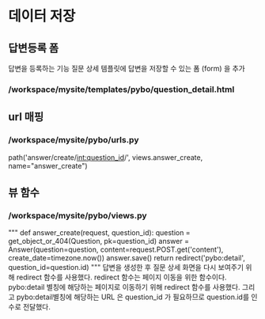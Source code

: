 # 데이터 저장

## 답변등록 폼
답변을 등록하는 기능
질문 상세 템플릿에 답변을 저장할 수 있는 폼 (form) 을 추가
 
### /workspace/mysite/templates/pybo/question_detail.html
<form action="{% url 'pybo:answer_create' question_id=question.id %}" method="post">

## url 매핑
### /workspace/mysite/pybo/urls.py
path('answer/create/<int:question_id>/', views.answer_create, name="answer_create")

## 뷰 함수
### /workspace/mysite/pybo/views.py

"""
def answer_create(request, question_id):
    question = get_object_or_404(Question, pk=question_id)
    answer = Answer(question=question, content=request.POST.get('content'), create_date=timezone.now())
    answer.save()
    return redirect('pybo:detail', question_id=question.id)
""" 
답변을 생성한 후 질문 상세 화면을 다시 보여주기 위해 redirect 함수를 사용했다. 
redirect 함수는 페이지 이동을 위한 함수이다. 
pybo:detail 별칭에 해당하는 페이지로 이동하기 위해 redirect 함수를 사용했다. 
그리고 pybo:detail별칭에 해당하는 URL 은 question_id 가 필요하므로 question.id를 인수로 전달했다.